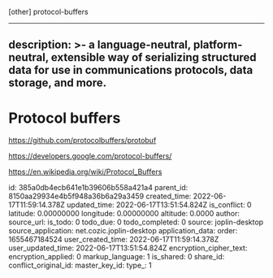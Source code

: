 [other] protocol-buffers

---
description: >-
  a language-neutral, platform-neutral, extensible way of serializing structured
  data for use in communications protocols, data storage, and more.
---

# Protocol buffers



https://github.com/protocolbuffers/protobuf

https://developers.google.com/protocol-buffers/

https://en.wikipedia.org/wiki/Protocol_Buffers


id: 385a0db4ecb641e1b39606b558a421a4
parent_id: 8150aa29934e4b5f948a36b6a29a3459
created_time: 2022-06-17T11:59:14.378Z
updated_time: 2022-06-17T13:51:54.824Z
is_conflict: 0
latitude: 0.00000000
longitude: 0.00000000
altitude: 0.0000
author: 
source_url: 
is_todo: 0
todo_due: 0
todo_completed: 0
source: joplin-desktop
source_application: net.cozic.joplin-desktop
application_data: 
order: 1655467184524
user_created_time: 2022-06-17T11:59:14.378Z
user_updated_time: 2022-06-17T13:51:54.824Z
encryption_cipher_text: 
encryption_applied: 0
markup_language: 1
is_shared: 0
share_id: 
conflict_original_id: 
master_key_id: 
type_: 1